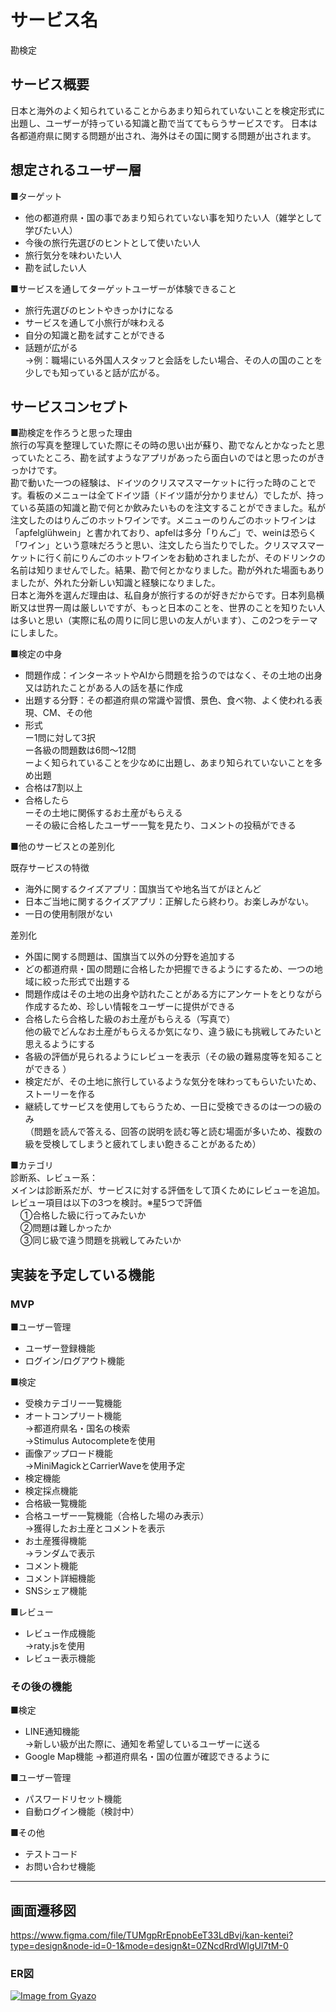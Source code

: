 # サービス名
勘検定


## サービス概要
日本と海外のよく知られていることからあまり知られていないことを検定形式に出題し、ユーザーが持っている知識と勘で当ててもらうサービスです。
日本は各都道府県に関する問題が出され、海外はその国に関する問題が出されます。


## 想定されるユーザー層
■ターゲット  
- 他の都道府県・国の事であまり知られていない事を知りたい人（雑学として学びたい人）  
- 今後の旅行先選びのヒントとして使いたい人  
- 旅行気分を味わいたい人  
- 勘を試したい人  

■サービスを通してターゲットユーザーが体験できること  
- 旅行先選びのヒントやきっかけになる  
- サービスを通して小旅行が味わえる  
- 自分の知識と勘を試すことができる  
- 話題が広がる  
   →例：職場にいる外国人スタッフと会話をしたい場合、その人の国のことを少しでも知っていると話が広がる。


## サービスコンセプト
■勘検定を作ろうと思った理由  
旅行の写真を整理していた際にその時の思い出が蘇り、勘でなんとかなったと思っていたところ、勘を試すようなアプリがあったら面白いのではと思ったのがきっかけです。  
勘で動いた一つの経験は、ドイツのクリスマスマーケットに行った時のことです。看板のメニューは全てドイツ語（ドイツ語が分かりません）でしたが、持っている英語の知識と勘で何とか飲みたいものを注文することができました。私が注文したのはりんごのホットワインです。メニューのりんごのホットワインは「apfelglühwein」と書かれており、apfelは多分「りんご」で、weinは恐らく「ワイン」という意味だろうと思い、注文したら当たりでした。クリスマスマーケットに行く前にりんごのホットワインをお勧めされましたが、そのドリンクの名前は知りませんでした。結果、勘で何とかなりました。勘が外れた場面もありましたが、外れた分新しい知識と経験になりました。  
日本と海外を選んだ理由は、私自身が旅行するのが好きだからです。日本列島横断又は世界一周は厳しいですが、もっと日本のことを、世界のことを知りたい人は多いと思い（実際に私の周りに同じ思いの友人がいます）、この2つをテーマにしました。

■検定の中身  
- 問題作成：インターネットやAIから問題を拾うのではなく、その土地の出身又は訪れたことがある人の話を基に作成
- 出題する分野：その都道府県の常識や習慣、景色、食べ物、よく使われる表現、CM、その他  
- 形式  
   ー1問に対して3択  
   ー各級の問題数は6問〜12問  
   ーよく知られていることを少なめに出題し、あまり知られていないことを多め出題  
- 合格は7割以上
- 合格したら    
  ーその土地に関係するお土産がもらえる  
  ーその級に合格したユーザー一覧を見たり、コメントの投稿ができる  
  
■他のサービスとの差別化  

既存サービスの特徴  
- 海外に関するクイズアプリ：国旗当てや地名当てがほとんど  
- 日本ご当地に関するクイズアプリ：正解したら終わり。お楽しみがない。  
- 一日の使用制限がない
  
差別化  
- 外国に関する問題は、国旗当て以外の分野を追加する    
- どの都道府県・国の問題に合格したか把握できるようにするため、一つの地域に絞った形式で出題する    
- 問題作成はその土地の出身や訪れたことがある方にアンケートをとりながら作成するため、珍しい情報をユーザーに提供ができる    
- 合格したら合格した級のお土産がもらえる（写真で）    
他の級でどんなお土産がもらえるか気になり、違う級にも挑戦してみたいと思えるようにする  
- 各級の評価が見られるようにレビューを表示（その級の難易度等を知ることができる ）   
- 検定だが、その土地に旅行しているような気分を味わってもらいたいため、ストーリーを作る  
- 継続してサービスを使用してもらうため、一日に受検できるのは一つの級のみ    
（問題を読んで答える、回答の説明を読む等と読む場面が多いため、複数の級を受検してしまうと疲れてしまい飽きることがあるため）  
  
■カテゴリ  
診断系、レビュー系：  
  メインは診断系だが、サービスに対する評価をして頂くためにレビューを追加。  
  レビュー項目は以下の3つを検討。※星5つで評価  
  &nbsp;&nbsp;&nbsp;&nbsp;①合格した級に行ってみたいか  
  &nbsp;&nbsp;&nbsp;&nbsp;②問題は難しかったか  
  &nbsp;&nbsp;&nbsp;&nbsp;③同じ級で違う問題を挑戦してみたいか     


## 実装を予定している機能  
### MVP
■ユーザー管理    
- ユーザー登録機能    
- ログイン/ログアウト機能
  
■検定  
- 受検カテゴリー一覧機能
- オートコンプリート機能    
  →都道府県名・国名の検索    
  →Stimulus Autocompleteを使用  
- 画像アップロード機能    
  →MiniMagickとCarrierWaveを使用予定    
- 検定機能  
- 検定採点機能  
- 合格級一覧機能  
- 合格ユーザー一覧機能（合格した場のみ表示）  
  →獲得したお土産とコメントを表示  
- お土産獲得機能    
  →ランダムで表示
- コメント機能  
- コメント詳細機能  
- SNSシェア機能
  
■レビュー  
- レビュー作成機能  
  →raty.jsを使用
- レビュー表示機能  

### その後の機能  
■検定  
- LINE通知機能  
  →新しい級が出た際に、通知を希望しているユーザーに送る
- Google Map機能
  →都道府県名・国の位置が確認できるように  

■ユーザー管理  
- パスワードリセット機能  
- 自動ログイン機能（検討中）

■その他  
- テストコード  
- お問い合わせ機能

---

## 画面遷移図  
https://www.figma.com/file/TUMgpRrEpnobEeT33LdBvj/kan-kentei?type=design&node-id=0-1&mode=design&t=0ZNcdRrdWIgUl7tM-0



### ER図  
[![Image from Gyazo](https://i.gyazo.com/f618accdf647bb2c2d8181b78b761037.png)](https://gyazo.com/f618accdf647bb2c2d8181b78b761037)
